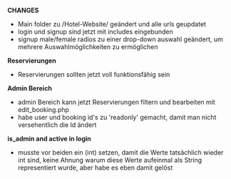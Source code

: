 **CHANGES**

- Main folder zu /Hotel-Website/ geändert und alle urls geupdatet
- login und signup sind jetzt mit includes eingebunden
- signup male/female radios zu einer drop-down auswahl geändert, um mehrere Auswahlmöglichkeiten zu ermöglichen

**Reservierungen**
- Reservierungen sollten jetzt voll funktionsfähig sein

**Admin Bereich**
- admin Bereich kann jetzt Reservierungen filtern und bearbeiten mit edit_booking.php
- habe user und booking id's zu 'readonly' gemacht, damit man nicht versehentlich die Id ändert

**is_admin and active in login**
- musste vor beiden ein (int) setzen, damit die Werte tatsächlich wieder int sind, keine Ahnung warum diese Werte aufeinmal
  als String representiert wurde, aber habe es eben damit gelöst
